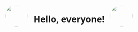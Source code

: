 <div style="display: flex; align-items: center;">
  <img src="https://media.giphy.com/media/RbDKaczqWovIugyJmW/giphy.gif" width="70" height="70" style="border-radius: 50%; margin-right: 20px;">
  <div>
    <h1 style="font-family: 'Segoe UI', Tahoma, Geneva, Verdana, sans-serif;">Hello, everyone!</h1>
  </div>
  <img src="https://media.giphy.com/media/RbDKaczqWovIugyJmW/giphy.gif" width="70" height="70" style="border-radius: 50%; margin-left: 20px;">
</div>
